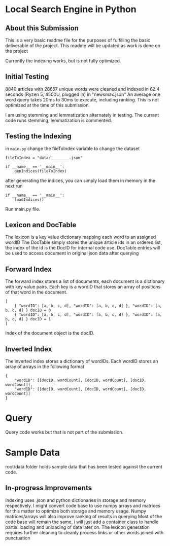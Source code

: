 # Local Search Engine in Python

## About this Submission

This is a very basic readme file for the purposes of fulfilling the basic deliverable of the project. This readme will be updated as work is done on the project

Currently the indexing works, but is not fully optimized.

## Initial Testing

8840 articles with 28657 unique words were cleaned and indexed in 62.4 seconds (Ryzen 5,  4500U, plugged in) in "newsmax.json"
An average one word query takes 20ms to 30ms to execute, including ranking. This is not optimized at the time of this submission.

I am using stemming and lemmatization alternately in testing. The current code runs stemming, lemmatization is commented.

## Testing the Indexing

in ```main.py```
change the fileToIndex variable to change the dataset

```
fileToIndex = "data/________.json"

if __name__ == '__main__':
    genIndices(fileToIndex)
```

after generating the indices, you can simply load them in memory in the next run
```
if __name__ == '__main__':
    loadIndices()
```

Run main.py file.

## Lexicon and DocTable
The lexicon is a key value dictionary mapping each word to an assigned wordID
The DocTable simply stores the unique article ids in an ordered list, the index of the id is the DocID for internal code use. DocTable entries will be used to access document in original json data after querying

## Forward Index
The forward index stores a list of documents, each document is a dictionary with key value pairs.
Each key is a wordID that stores an array of positions of that word in the document.

```
[
    { "wordID": [a, b, c, d], "wordID": [a, b, c, d] }, "wordID": [a, b, c, d] } docID = 0
    { "wordID": [a, b, c, d], "wordID": [a, b, c, d] }, "wordID": [a, b, c, d] } docID = 1
]
```

Index of the document object is the docID.

## Inverted Index
The inverted index stores a dictionary of wordIDs. Each wordID stores an array of arrays in the following format

```
{
    "wordID": [[docID, wordCount], [docID, wordCount], [docID, wordCount]],
    "wordID": [[docID, wordCount], [docID, wordCount], [docID, wordCount]]
}
```

# Query
Query code works but that is not part of the submission.

# Sample Data
root/data folder holds sample data that has been tested against the current code.

## In-progress Improvements

Indexing uses .json and python dictionaries in storage and memory respectively.
I might convert code base to use numpy arrays and matrices for this matter to optimize both storage and memory usage. Numpy matrices/arrays will also improve ranking of results in querying
Most of the code base will remain the same, i will just add a container class to handle partial loading and unloading of data later on.
The lexicon generation requires further cleaning to cleanly process links or other words joined with punctuation
